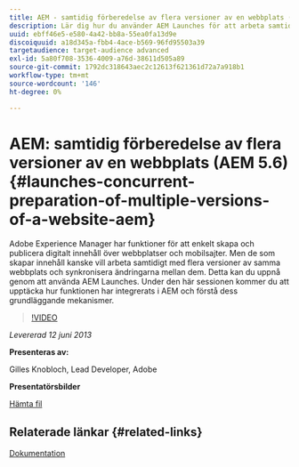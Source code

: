 ```yaml
---
title: AEM - samtidig förberedelse av flera versioner av en webbplats (AEM 5.6)
description: Lär dig hur du använder AEM Launches för att arbeta samtidigt på flera versioner av samma webbplats och synkronisera ändringar mellan dem. Se hur AEM Launches har integrerats i AEM och läs om dess grundläggande mekanismer.
uuid: ebff46e5-e580-4a42-bb8a-55ea0fa13d9e
discoiquuid: a18d345a-fbb4-4ace-b569-96fd95503a39
targetaudience: target-audience advanced
exl-id: 5a80f708-3536-4009-a76d-38611d505a89
source-git-commit: 1792dc318643aec2c12613f621361d72a7a918b1
workflow-type: tm+mt
source-wordcount: '146'
ht-degree: 0%

---
```


# AEM: samtidig förberedelse av flera versioner av en webbplats (AEM 5.6) {#launches-concurrent-preparation-of-multiple-versions-of-a-website-aem}

Adobe Experience Manager har funktioner för att enkelt skapa och publicera digitalt innehåll över webbplatser och mobilsajter. Men de som skapar innehåll kanske vill arbeta samtidigt med flera versioner av samma webbplats och synkronisera ändringarna mellan dem. Detta kan du uppnå genom att använda AEM Launches. Under den här sessionen kommer du att upptäcka hur funktionen har integrerats i AEM och förstå dess grundläggande mekanismer.

>[!VIDEO](https://video.tv.adobe.com/v/19579/?quality=9)

*Levererad 12 juni 2013*

**Presenteras av:**

Gilles Knobloch, Lead Developer, Adobe

**Presentatörsbilder**

[Hämta fil](assets/2013-06-12-launches-cqgems.pdf)

## Relaterade länkar {#related-links}

[Dokumentation](https://docs.adobe.com/docs/en/cq/current/wcm/launches.html)

<!--
[Get back to the Overview](https://helpx.adobe.com/experience-manager/kt/eseminars/gems/aem-index.html)
-->
